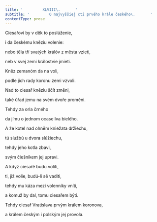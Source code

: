 ```yaml
---
title: '         XLVIII\.       '
subtitle: '         O najvyššiej cti prvého krále českého\.       '
contentType: prose
---
```


<section>

Ciesařovi by v děk to poslúženie,

i da českému kněziu volenie:

nebo těla tří svatých králóv z města vzieti,

neb v svej zemi králostvie jmieti.

Kněz zemanóm da na voli,

podle jich rady koronu zemi vzvoli.

Nad to ciesař kněziu ščít změni,

také úřad jemu na svém dvoře proměni.

Tehdy za orla črného

da j’mu o jednom ocase lva bielého.

A že kotel nad ohněm kniežata držiechu,

tú službú u dvora slúžiechu,

tehdy jeho kotla zbavi,

svým čiešníkem jej upravi.

A když ciesařě budu voliti,

ti, již volie, budú-li sě vaditi,

tehdy mu káza mezi volenníky vníti,

a komuž by dal, tomu ciesařem býti.

Tehdy ciesař Vratislava prvým králem koronova,

a králem českým i polským jej provola.

</section>

